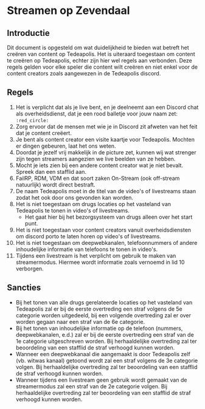 # Streamen op Zevendaal

## Introductie

Dit document is opgesteld om wat duidelijkheid te bieden wat betreft het creëren van content op Tedeapolis. Het is uiteraard toegestaan om content te creëren op Tedeapolis, echter zijn hier wel regels aan verbonden. Deze regels gelden voor elke speler die content wilt creëren en niet enkel voor de content creators zoals aangewezen in de Tedeapolis discord.

## Regels

1. Het is verplicht dat als je live bent, en je deelneemt aan een Discord chat als overheidsdienst, dat je een rood balletje voor jouw naam zet: `:red_circle:`
2. Zorg ervoor dat de mensen met wie je in Discord zit afweten van het feit dat je content creëert.
3. Je bent als content creator een visite kaartje voor Tedeapolis. Mochten er dingen gebeuren, laat het ons weten.
4. Doordat je jezelf vrij makkelijk in de picture zet, kunnen wij wat strenger zijn tegen streamers aangezien we live beelden van ze hebben.
5. Mocht je iets zien bij een andere content creator wat je niet bevalt. Spreek dan een stafflid aan.
6. FailRP, RDM, VDM en dat soort zaken On-Stream (ook off-stream natuurlijk) wordt direct bestraft.
7. De naam Tedeapolis moet in de titel van de video's of livestreams staan zodat het ook door ons gevonden kan worden.
8. Het is niet toegestaan om drugs locaties op het vasteland van Tedeapolis te tonen in video's of livestreams.
    * Het gaat hier bij het bezorgsysteem van drugs alleen over het start punt.
9. Het is niet toegestaan voor content creators vanuit overheidsdiensten om discord porto te laten horen op video's of livestreams.
10. Het is niet toegestaan om deepwebkanalen, telefoonnummers of andere inhoudelijke informatie van telefoons te tonen in video's.
11. Tijdens een livestream is het verplicht om gebruik te maken van streamermodus. Hiermee wordt informatie zoals vernoemd in lid 10 verborgen.  

## Sancties

* Bij het tonen van alle drugs gerelateerde locaties op het vasteland van Tedeapolis zal er bij de eerste overtreding een straf volgens de 5e categorie worden uitgedeeld, bij een volgende overtreding zal er over worden gegaan naar een straf van de 6e categorie.
* Bij het tonen van inhoudelijke informatie op de telefoon (nummers, deepwebkanalen, e.d.) zal er bij de eerste overtreding een straf van de 1e categorie uitgeschreven worden. Bij herhaaldelijke overtreding zal ter beoordeling van een stafflid de straf verhoogd kunnen worden.
* Wanneer een deepwebkanaal die aangemaakt is door Tedeapolis zelf (vb. witwas kanaal) getoond wordt zal een straf volgens de 3e categorie volgen. Bij herhaaldelijke overtreding zal ter beoordeling van een stafflid de straf verhoogd kunnen worden.
* Wanneer tijdens een livestream geen gebruik wordt gemaakt van de streamermodus zal een straf van de 2e categorie volgen. Bij herhaaldelijke overtreding zal ter beoordeling van een stafflid de straf verhoogd kunnen worden.